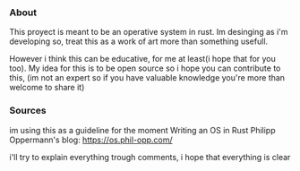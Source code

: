 ### About
This proyect is meant to be an operative system in rust.
Im desinging as i'm developing so, treat this as a work of art more than something usefull.

However i think this can be educative, for me at least(i hope that for you too).
My idea for this is to be open source so i hope you can contribute to this, (im not an expert so 
if you have valuable knowledge you're more than welcome to share it)

### Sources
im using this as a guideline for the moment
Writing an OS in Rust Philipp Oppermann's blog: https://os.phil-opp.com/


i'll try to explain everything trough comments, i hope that everything is clear

